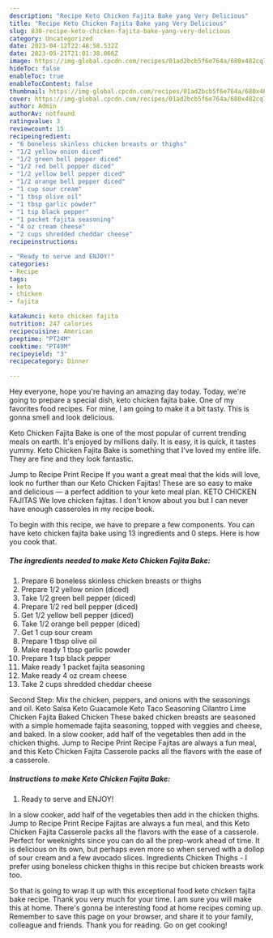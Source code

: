 ```yaml
---
description: "Recipe Keto Chicken Fajita Bake yang Very Delicious"
title: "Recipe Keto Chicken Fajita Bake yang Very Delicious"
slug: 830-recipe-keto-chicken-fajita-bake-yang-very-delicious
category: Uncategorized
date: 2023-04-12T22:48:58.532Z
date: 2023-05-21T21:01:38.066Z
image: https://img-global.cpcdn.com/recipes/01ad2bcb5f6e764a/680x482cq70/keto-chicken-fajita-bake-recipe-main-photo.jpg
hideToc: false
enableToc: true
enableTocContent: false
thumbnail: https://img-global.cpcdn.com/recipes/01ad2bcb5f6e764a/680x482cq70/keto-chicken-fajita-bake-recipe-main-photo.jpg
cover: https://img-global.cpcdn.com/recipes/01ad2bcb5f6e764a/680x482cq70/keto-chicken-fajita-bake-recipe-main-photo.jpg
author: Admin
authorAv: notfound
ratingvalue: 3
reviewcount: 15
recipeingredient:
- "6 boneless skinless chicken breasts or thighs"
- "1/2 yellow onion diced"
- "1/2 green bell pepper diced"
- "1/2 red bell pepper diced"
- "1/2 yellow bell pepper diced"
- "1/2 orange bell pepper diced"
- "1 cup sour cream"
- "1 tbsp olive oil"
- "1 tbsp garlic powder"
- "1 tsp black pepper"
- "1 packet fajita seasoning"
- "4 oz cream cheese"
- "2 cups shredded cheddar cheese"
recipeinstructions:

- "Ready to serve and ENJOY!"
categories:
- Recipe
tags:
- keto
- chicken
- fajita

katakunci: keto chicken fajita 
nutrition: 247 calories
recipecuisine: American
preptime: "PT24M"
cooktime: "PT49M"
recipeyield: "3"
recipecategory: Dinner

---
```



Hey everyone, hope you're having an amazing day today. Today, we're going to prepare a special dish, keto chicken fajita bake. One of my favorites food recipes. For mine, I am going to make it a bit tasty. This is gonna smell and look delicious.

Keto Chicken Fajita Bake is one of the most popular of current trending meals on earth. It's enjoyed by millions daily. It is easy, it is quick, it tastes yummy. Keto Chicken Fajita Bake is something that I've loved my entire life. They are fine and they look fantastic.

Jump to Recipe Print Recipe If you want a great meal that the kids will love, look no further than our Keto Chicken Fajitas! These are so easy to make and delicious — a perfect addition to your keto meal plan. KETO CHICKEN FAJITAS We love chicken fajitas. I don&#39;t know about you but I can never have enough casseroles in my recipe book.


To begin with this recipe, we have to prepare a few components. You can have keto chicken fajita bake using 13 ingredients and 0 steps. Here is how you cook that.

<!--inarticleads1-->

##### The ingredients needed to make Keto Chicken Fajita Bake:

1. Prepare 6 boneless skinless chicken breasts or thighs
1. Prepare 1/2 yellow onion (diced)
1. Take 1/2 green bell pepper (diced)
1. Prepare 1/2 red bell pepper (diced)
1. Get 1/2 yellow bell pepper (diced)
1. Take 1/2 orange bell pepper (diced)
1. Get 1 cup sour cream
1. Prepare 1 tbsp olive oil
1. Make ready 1 tbsp garlic powder
1. Prepare 1 tsp black pepper
1. Make ready 1 packet fajita seasoning
1. Make ready 4 oz cream cheese
1. Take 2 cups shredded cheddar cheese


Second Step: Mix the chicken, peppers, and onions with the seasonings and oil. Keto Salsa Keto Guacamole Keto Taco Seasoning Cilantro Lime Chicken Fajita Baked Chicken These baked chicken breasts are seasoned with a simple homemade fajita seasoning, topped with veggies and cheese, and baked. In a slow cooker, add half of the vegetables then add in the chicken thighs. Jump to Recipe Print Recipe Fajitas are always a fun meal, and this Keto Chicken Fajita Casserole packs all the flavors with the ease of a casserole. 

<!--inarticleads2-->

##### Instructions to make Keto Chicken Fajita Bake:


1. Ready to serve and ENJOY!

In a slow cooker, add half of the vegetables then add in the chicken thighs. Jump to Recipe Print Recipe Fajitas are always a fun meal, and this Keto Chicken Fajita Casserole packs all the flavors with the ease of a casserole. Perfect for weeknights since you can do all the prep-work ahead of time. It is delicious on its own, but perhaps even more so when served with a dollop of sour cream and a few avocado slices. Ingredients Chicken Thighs - I prefer using boneless chicken thighs in this recipe but chicken breasts work too. 

So that is going to wrap it up with this exceptional food keto chicken fajita bake recipe. Thank you very much for your time. I am sure you will make this at home. There's gonna be interesting food at home recipes coming up. Remember to save this page on your browser, and share it to your family, colleague and friends. Thank you for reading. Go on get cooking!
